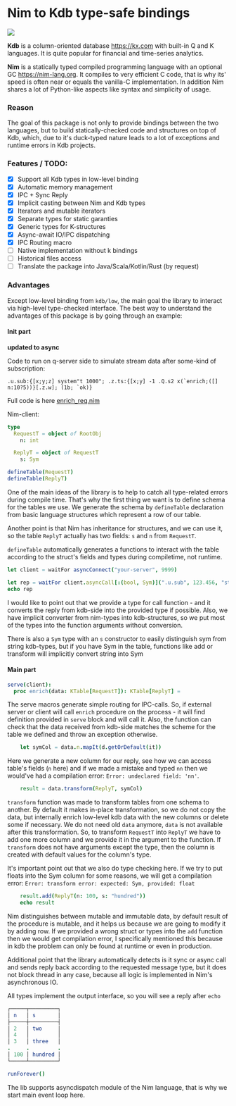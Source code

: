 # Nim to Kdb type-safe bindings
[![](https://github.com/inv2004/kdb_nim/workflows/Tests/badge.svg)](https://github.com/inv2004/kdb_nim/actions?query=workflow%3ATests)

**Kdb** is a column-oriented database https://kx.com with built-in Q and K languages. It is quite popular for financial and time-series analytics.

**Nim** is a statically typed compiled programming language with an optional GC https://nim-lang.org. It compiles to very efficient C code, that is why its' speed is often near or equals the vanilla-C implementation. In addition Nim shares a lot of Python-like aspects like syntax and simplicity of usage.

### Reason
The goal of this package is not only to provide bindings between the two languages, but to build statically-checked code and structures on top of Kdb, which, due to it's duck-typed nature leads to a lot of exceptions and runtime errors in Kdb projects.

### Features / TODO:
- [x] Support all Kdb types in low-level binding
- [x] Automatic memory management
- [x] IPC + Sync Reply
- [x] Implicit casting between Nim and Kdb types
- [x] Iterators and mutable iterators
- [x] Separate types for static garanties
- [x] Generic types for K-structures
- [x] Async-await IO/IPC dispatching
- [x] IPC Routing macro
- [ ] Native implementation without k bindings
- [ ] Historical files access
- [ ] Translate the package into Java/Scala/Kotlin/Rust (by request)

### Advantages
Except low-level binding from ``kdb/low``, the main goal the library to interact via high-level type-checked interface.
The best way to understand the advantages of this package is by going through an example:

#### Init part
**updated to async**

Code to run on q-server side to simulate stream data after some-kind of subscription:
```kdb
.u.sub:{[x;y;z] system"t 1000"; .z.ts:{[x;y] -1 .Q.s2 x(`enrich;([] n:10?5))}[.z.w]; (1b; `ok)}
```

Full code is here [enrich_req.nim](/examples/enrich_req.nim)

Nim-client:
```nim
type
  RequestT = object of RootObj
    n: int

  ReplyT = object of RequestT
    s: Sym

defineTable(RequestT)
defineTable(ReplyT)
```
One of the main ideas of the library is to help to catch all type-related errors during compile time. That's why the first thing we want is to define schema for the tables we use. We generate the schema by ``defineTable`` declaration from basic language structures which represent a row of our table.

Another point is that Nim has inheritance for structures, and we can use it, so the table ``ReplyT`` actually has two fields: ``s`` and ``n`` from ``RequestT``.

``defineTable`` automatically generates a functions to interact with the table according to the struct's fields and types during compiletime, not runtime.

```nim
let client = waitFor asyncConnect("your-server", 9999)

let rep = waitFor client.asyncCall[:(bool, Sym)](".u.sub", 123.456, "str", s"sym")
echo rep
```
I would like to point out that we provide a type for call function - and it converts the reply from kdb-side into the provided type if possible. Also, we have implicit converter from nim-types into kdb-structures, so we put most of the types into the function arguments without conversion.

There is also a ``Sym`` type with an ``s`` constructor to easily distinguish sym from string kdb-types, but if you have Sym in the table, functions like add or transform will implicitly convert string into Sym

#### Main part

```nim
serve(client):
  proc enrich(data: KTable[RequestT]): KTable[ReplyT] =
```
The serve macros generate simple routing for IPC-calls. So, if external server or client will call ``enrich`` procedure on the process - it will find definition provided in ``serve`` block and will call it. Also, the function can check that the data received from kdb-side matches the scheme for the table we defined and throw an exception otherwise.

```nim
    let symCol = data.n.mapIt(d.getOrDefault(it))
```
Here we generate a new column for our reply, see how we can access table's fields (``n`` here) and if we made a mistake and typed ``nn`` then we would've had a compilation error: ``Error: undeclared field: 'nn'``.

```nim
    result = data.transform(ReplyT, symCol)
```
``transform`` function was made to transform tables from one schema to another. By default it makes in-place transformation, so we do not copy the data, but internally enrich low-level kdb data with the new columns or delete some if necessary. We do not need old ``data`` anymore, ``data`` is not available after this transformation. So, to transform ``RequestT`` into ``ReplyT`` we have to add one more column and we provide it in the argument to the function. If ``transform`` does not have arguments except the type, then the column is created with default values for the column's type.

It's important point out that we also do type checking here. If we try to put floats into the Sym column for some reasons, we will get a compilation error: ``Error: transform error: expected: Sym, provided: float``

```nim
    result.add(ReplyT(n: 100, s: "hundred"))
    echo result
```
Nim distinguishes between mutable and immutable data, by default result of the procedure is mutable, and it helps us because we are going to modify it by adding row. If we provided a wrong struct or types into the ``add`` function then we would get compilation error, I specifically mentioned this because in kdb the problem can only be found at runtime or even in production.

Additional point that the library automatically detects is it sync or async call and sends reply back according to the requested message type, but it does not block thread in any case, because all logic is implemented in Nim's asynchronous IO.

All types implement the output interface, so you will see a reply after ``echo``
```nim
┌─────┬─────────┐
│ n   │ s       │
├─────┼─────────┤
│ 2   │ two     │
│ 4   │         │
│ 3   │ three   │
.     .         .
│ 100 │ hundred │
└─────┴─────────┘
````

```nim
runForever()
```
The lib supports asyncdispatch module of the Nim language, that is why we start main event loop here.

